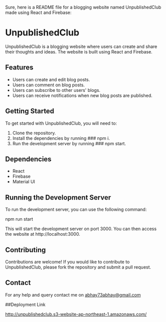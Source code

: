 Sure, here is a README file for a blogging website named UnpublishedClub made using React and Firebase:


# UnpublishedClub

UnpublishedClub is a blogging website where users can create and share their thoughts and ideas. The website is built using React and Firebase.

## Features

* Users can create and edit blog posts.
* Users can comment on blog posts.
* Users can subscribe to other users' blogs.
* Users can receive notifications when new blog posts are published.

## Getting Started

To get started with UnpublishedClub, you will need to:

1. Clone the repository.
2. Install the dependencies by running ### npm i.
3. Run the development server by running ### npm start.

## Dependencies

* React
* Firebase
* Material UI

## Running the Development Server

To run the development server, you can use the following command:


npm run start


This will start the development server on port 3000. You can then access the website at http://localhost:3000.

## Contributing

Contributions are welcome! If you would like to contribute to UnpublishedClub, please fork the repository and submit a pull request.

## Contact

For any help and query contact me on abhay73abhay@gmail.com

##Deployment Link

http://unpublishedclub.s3-website-ap-northeast-1.amazonaws.com/
